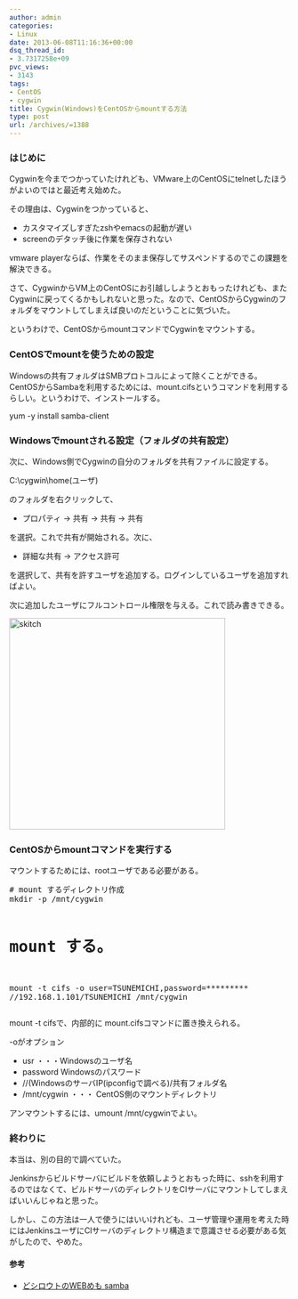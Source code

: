 ```yaml
---
author: admin
categories:
- Linux
date: 2013-06-08T11:16:36+00:00
dsq_thread_id:
- 3.7317258e+09
pvc_views:
- 3143
tags:
- CentOS
- cygwin
title: Cygwin(Windows)をCentOSからmountする方法
type: post
url: /archives/=1388
---
```


### はじめに

Cygwinを今までつかっていたけれども、VMware上のCentOSにtelnetしたほうがよいのではと最近考え始めた。

その理由は、Cygwinをつかっていると、

  * カスタマイズしすぎたzshやemacsの起動が遅い 
  * screenのデタッチ後に作業を保存されない 

vmware playerならば、作業をそのまま保存してサスペンドするのでこの課題を解決できる。

さて、CygwinからVM上のCentOSにお引越ししようとおもったけれども、またCygwinに戻ってくるかもしれないと思った。なので、CentOSからCygwinのフォルダをマウントしてしまえば良いのだということに気づいた。

というわけで、CentOSからmountコマンドでCygwinをマウントする。

### CentOSでmountを使うための設定

Windowsの共有フォルダはSMBプロトコルによって除くことができる。CentOSからSambaを利用するためには、mount.cifsというコマンドを利用するらしい。というわけで、インストールする。

yum -y install samba-client 

### Windowsでmountされる設定（フォルダの共有設定）

次に、Windows側でCygwinの自分のフォルダを共有ファイルに設定する。

C:\cygwin\home\(ユーザ)

のフォルダを右クリックして、

  * プロパティ -> 共有 -> 共有 -> 共有 

を選択。これで共有が開始される。次に、

  * 詳細な共有 -> アクセス許可 

を選択して、共有を許すユーザを追加する。ログインしているユーザを追加すればよい。

次に追加したユーザにフルコントロール権限を与える。これで読み書きできる。

[<img title="skitch" style="border-left-width: 0px; border-right-width: 0px; background-image: none; border-bottom-width: 0px; padding-top: 0px; padding-left: 0px; display: inline; padding-right: 0px; border-top-width: 0px" border="0" alt="skitch" src="https://hmi-me.ciao.jp/wordpress/wp-content/uploads/skitch_thumb.png" width="388" height="380" />][1]

### CentOSからmountコマンドを実行する

マウントするためには、rootユーザである必要がある。

<div id="scid:812469c5-0cb0-4c63-8c15-c81123a09de7:6e86e85a-5d6c-48f5-add2-77821bd838b1" class="wlWriterEditableSmartContent" style="float: none; padding-bottom: 0px; padding-top: 0px; padding-left: 0px; margin: 0px; display: inline; padding-right: 0px">
  <pre name="code" class="c"># mount するディレクトリ作成
mkdir -p /mnt/cygwin

# mount する。
mount -t cifs -o user=TSUNEMICHI,password=********* //192.168.1.101/TSUNEMICHI /mnt/cygwin</pre>
</div>

mount -t cifsで、内部的に mount.cifsコマンドに置き換えられる。

-oがオプション 

  * usr ・・・Windowsのユーザ名 
  * password Windowsのパスワード 
  * //(WindowsのサーバIP(ipconfigで調べる)/共有フォルダ名 
  * /mnt/cygwin ・・・ CentOS側のマウントディレクトリ 

アンマウントするには、umount /mnt/cygwinでよい。

### 終わりに

本当は、別の目的で調べていた。

Jenkinsからビルドサーバにビルドを依頼しようとおもった時に、sshを利用するのではなくて、ビルドサーバのディレクトリをCIサーバにマウントしてしまえばいいんじゃねと思った。

しかし、この方法は一人で使うにはいいけれども、ユーザ管理や運用を考えた時にはJenkinsユーザにCIサーバのディレクトリ構造まで意識させる必要がある気がしたので、やめた。

#### 参考

  * <a href="https://webware.blog.fc2.com/blog-category-12.html" target="_blank">どシロウトのWEBめも samba</a>

 [1]: https://hmi-me.ciao.jp/wordpress/wp-content/uploads/skitch.png